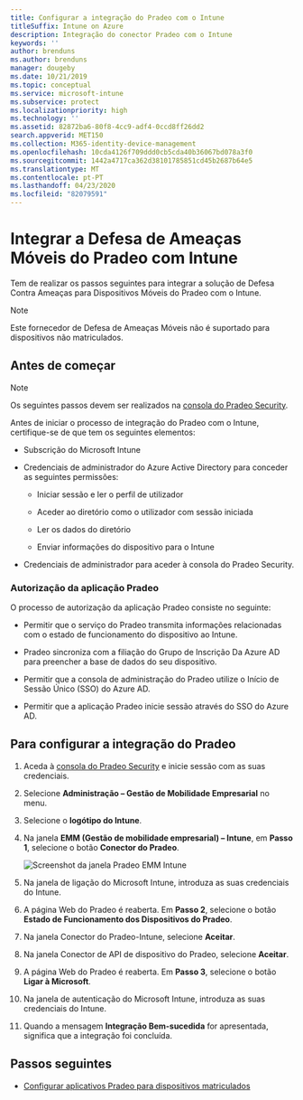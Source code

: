 ```yaml
---
title: Configurar a integração do Pradeo com o Intune
titleSuffix: Intune on Azure
description: Integração do conector Pradeo com o Intune
keywords: ''
author: brenduns
ms.author: brenduns
manager: dougeby
ms.date: 10/21/2019
ms.topic: conceptual
ms.service: microsoft-intune
ms.subservice: protect
ms.localizationpriority: high
ms.technology: ''
ms.assetid: 82872ba6-80f8-4cc9-adf4-0ccd8ff26dd2
search.appverid: MET150
ms.collection: M365-identity-device-management
ms.openlocfilehash: 10cda4126f709ddd0cb5cda40b36067bd078a3f0
ms.sourcegitcommit: 1442a4717ca362d38101785851cd45b2687b64e5
ms.translationtype: MT
ms.contentlocale: pt-PT
ms.lasthandoff: 04/23/2020
ms.locfileid: "82079591"
---
```

# <a name="integrate-pradeo-mobile-threat-defense-with-intune"></a>Integrar a Defesa de Ameaças Móveis do Pradeo com Intune

Tem de realizar os passos seguintes para integrar a solução de Defesa Contra Ameaças para Dispositivos Móveis do Pradeo com o Intune.

> [!NOTE]  
> Este fornecedor de Defesa de Ameaças Móveis não é suportado para dispositivos não matriculados.

## <a name="before-you-begin"></a>Antes de começar

> [!NOTE]
> Os seguintes passos devem ser realizados na [consola do Pradeo Security](https://pradeo-security.com/).

Antes de iniciar o processo de integração do Pradeo com o Intune, certifique-se de que tem os seguintes elementos:

- Subscrição do Microsoft Intune

- Credenciais de administrador do Azure Active Directory para conceder as seguintes permissões:

  - Iniciar sessão e ler o perfil de utilizador

  - Aceder ao diretório como o utilizador com sessão iniciada

  - Ler os dados do diretório

  - Enviar informações do dispositivo para o Intune

- Credenciais de administrador para aceder à consola do Pradeo Security.

### <a name="pradeo-app-authorization"></a>Autorização da aplicação Pradeo

O processo de autorização da aplicação Pradeo consiste no seguinte:

- Permitir que o serviço do Pradeo transmita informações relacionadas com o estado de funcionamento do dispositivo ao Intune.

- Pradeo sincroniza com a filiação do Grupo de Inscrição Da Azure AD para preencher a base de dados do seu dispositivo.

- Permitir que a consola de administração do Pradeo utilize o Início de Sessão Único (SSO) do Azure AD.

- Permitir que a aplicação Pradeo inicie sessão através do SSO do Azure AD.

## <a name="to-set-up-pradeo-integration"></a>Para configurar a integração do Pradeo

1. Aceda à [consola do Pradeo Security](https://www.pradeo-security.com) e inicie sessão com as suas credenciais.

2. Selecione **Administração – Gestão de Mobilidade Empresarial** no menu.

3. Selecione o **logótipo do Intune**.

4. Na janela **EMM (Gestão de mobilidade empresarial) – Intune**, em **Passo 1**, selecione o botão **Conector do Pradeo**. 

    ![Screenshot da janela Pradeo EMM Intune](./media/pradeo-mtd-connector-integration/pradeo_setup.png)

5. Na janela de ligação do Microsoft Intune, introduza as suas credenciais do Intune.

5. A página Web do Pradeo é reaberta. Em **Passo 2**, selecione o botão **Estado de Funcionamento dos Dispositivos do Pradeo**.

7. Na janela Conector do Pradeo-Intune, selecione **Aceitar**. 

8. Na janela Conector de API de dispositivo do Pradeo, selecione **Aceitar**.

9. A página Web do Pradeo é reaberta. Em **Passo 3**, selecione o botão **Ligar à Microsoft**. 

10. Na janela de autenticação do Microsoft Intune, introduza as suas credenciais do Intune.

11. Quando a mensagem **Integração Bem-sucedida** for apresentada, significa que a integração foi concluída.

## <a name="next-steps"></a>Passos seguintes

- [Configurar aplicativos Pradeo para dispositivos matriculados](mtd-apps-ios-app-configuration-policy-add-assign.md)
